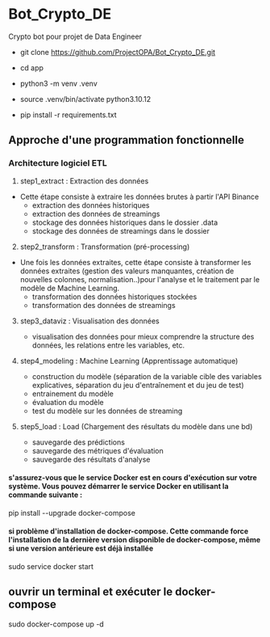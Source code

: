 # Bot_Crypto_DE
Crypto bot pour projet de Data Engineer

- git clone https://github.com/ProjectOPA/Bot_Crypto_DE.git

- cd app

- python3 -m venv .venv

- source .venv/bin/activate python3.10.12

- pip install -r requirements.txt

## Approche d'une programmation fonctionnelle
### Architecture logiciel ETL
1. step1_extract : Extraction des données
- Cette étape consiste à extraire les données brutes à partir  l'API Binance 
    - extraction des données historiques
    - extraction des données de streamings
    - stockage des données historiques dans le dossier .data
    - stockage des données de streamings dans le dossier 

2. step2_transform : Transformation (pré-processing)
- Une fois les données extraites, cette étape consiste à transformer les données extraites (gestion des valeurs manquantes, création de nouvelles colonnes, normalisation..)pour l'analyse et le traitement par le modèle de Machine Learning. 
    - transformation des données historiques stockées
    - transformation des données de streamings 

3. step3_dataviz : Visualisation des données
    - visualisation des données pour mieux comprendre la structure des données, les relations entre les variables, etc. 

4. step4_modeling : Machine Learning (Apprentissage automatique) 
    - construction du modèle (séparation de la variable cible des variables explicatives, séparation du jeu d'entraînement et du jeu de test)
    - entrainement du modèle
    - évaluation du modèle
    - test du modèle sur les données de streaming

5. step5_load : Load (Chargement des résultats du modèle dans une bd)
    - sauvegarde des prédictions
    - sauvegarde des métriques d'évaluation
    - sauvegarde des résultats d'analyse

#### s'assurez-vous que le service Docker est en cours d'exécution sur votre système. Vous pouvez démarrer le service Docker en utilisant la commande suivante :
pip install --upgrade docker-compose

#### si problème d'installation de docker-compose.  Cette commande force l'installation de la dernière version disponible de docker-compose, même si une version antérieure est déjà installée
sudo service docker start

## ouvrir un terminal et exécuter le docker-compose
sudo docker-compose up -d

<!-- ## accès au terminal ubuntu
docker exec -it ubuntu-project-api-binance bash


## éteindre docker-compose
sudo docker-compose down


